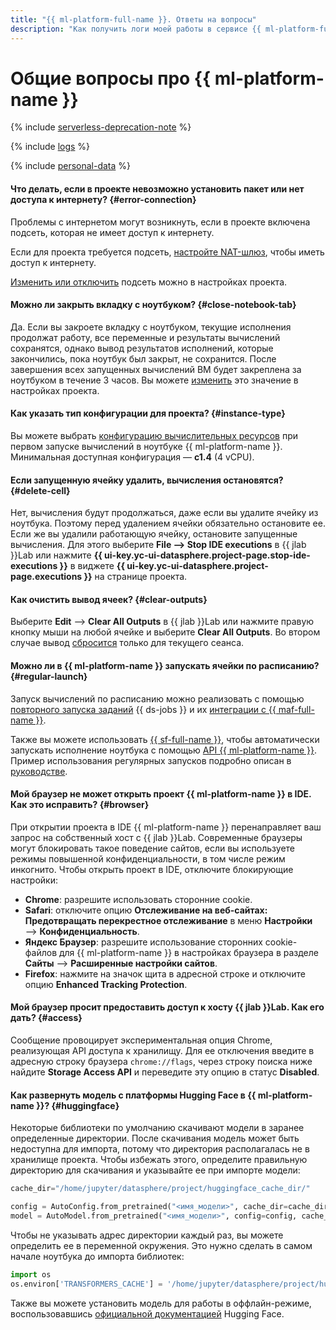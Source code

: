 ```yaml
---
title: "{{ ml-platform-full-name }}. Ответы на вопросы"
description: "Как получить логи моей работы в сервисе {{ ml-platform-full-name }}? Ответы на этот и другие вопросы в данной статье."
---
```


# Общие вопросы про {{ ml-platform-name }}

{% include [serverless-deprecation-note](../../_includes/datasphere/serverless-deprecation-note.md) %}

{% include [logs](../../_qa/logs.md) %}

{% include [personal-data](../../_qa/personal-data.md) %}

#### Что делать, если в проекте невозможно установить пакет или нет доступа к интернету? {#error-connection}

Проблемы с интернетом могут возникнуть, если в проекте включена подсеть, которая не имеет доступ к интернету. 

Если для проекта требуется подсеть, [настройте NAT-шлюз](../../vpc/operations/create-nat-gateway.md), чтобы иметь доступ к интернету.

[Изменить или отключить](../operations/projects/update.md) подсеть можно в настройках проекта.

#### Можно ли закрыть вкладку с ноутбуком? {#close-notebook-tab}

Да. Если вы закроете вкладку с ноутбуком, текущие исполнения продолжат работу, все переменные и результаты вычислений сохранятся, однако вывод результатов исполнений, которые закончились, пока ноутбук был закрыт, не сохранится.
После завершения всех запущенных вычислений ВМ будет закреплена за ноутбуком в течение 3 часов. Вы можете [изменить](../operations/projects/update.md) это значение в настройках проекта.

#### Как указать тип конфигурации для проекта? {#instance-type}

Вы можете выбрать [конфигурацию вычислительных ресурсов](../concepts/configurations.md) при первом запуске вычислений в ноутбуке {{ ml-platform-name }}. Минимальная доступная конфигурация — **c1.4** (4 vCPU).

#### Если запущенную ячейку удалить, вычисления остановятся? {#delete-cell}

Нет, вычисления будут продолжаться, даже если вы удалите ячейку из ноутбука. Поэтому перед удалением ячейки обязательно остановите ее. Если же вы удалили работающую ячейку, остановите запущенные вычисления. Для этого выберите **File ⟶ Stop IDE executions** в {{ jlab }}Lab или нажмите **{{ ui-key.yc-ui-datasphere.project-page.stop-ide-executions }}** в виджете **{{ ui-key.yc-ui-datasphere.project-page.executions }}** на странице проекта.

#### Как очистить вывод ячеек? {#clear-outputs}

Выберите **Edit** ⟶ **Clear All Outputs** в {{ jlab }}Lab или нажмите правую кнопку мыши на любой ячейке и выберите **Clear All Outputs**. Во втором случае вывод [сбросится](../operations/projects/clear-outputs.md) только для текущего сеанса.

#### Можно ли в {{ ml-platform-name }} запускать ячейки по расписанию? {#regular-launch}

Запуск вычислений по расписанию можно реализовать с помощью [повторного запуска заданий](../concepts/jobs/fork.md) {{ ds-jobs }} и их [интеграции с {{ maf-full-name }}](../concepts/jobs/airflow.md).

Также вы можете использовать [{{ sf-full-name }}](../../functions/concepts/trigger/timer.md), чтобы автоматически запускать исполнение ноутбука с помощью [API {{ ml-platform-name }}](../api-ref/overview.md). Пример использования регулярных запусков подробно описан в [руководстве](../tutorials/regular-launch.md).

#### Мой браузер не может открыть проект {{ ml-platform-name }} в IDE. Как это исправить? {#browser}

При открытии проекта в IDE {{ ml-platform-name }} перенаправляет ваш запрос на собственный хост с {{ jlab }}Lab. Современные браузеры могут блокировать такое поведение сайтов, если вы используете режимы повышенной конфиденциальности, в том числе режим инкогнито. Чтобы открыть проект в IDE, отключите блокирующие настройки:

* **Chrome**: разрешите использовать сторонние cookie.
* **Safari**: отключите опцию **Отслеживание на веб-сайтах: Предотвращать перекрестное отслеживание** в меню **Настройки** ⟶ **Конфиденциальность**.
* **Яндекс Браузер**: разрешите использование сторонних cookie-файлов для {{ ml-platform-name }} в настройках браузера в разделе **Сайты** ⟶ **Расширенные настройки сайтов**.
* **Firefox**: нажмите на значок щита в адресной строке и отключите опцию **Enhanced Tracking Protection**.

#### Мой браузер просит предоставить доступ к хосту {{ jlab }}Lab. Как его дать? {#access}

Сообщение провоцирует экспериментальная опция Chrome, реализующая API доступа к хранилищу. Для ее отключения введите в адресную строку браузера `chrome://flags`, через строку поиска ниже найдите **Storage Access API** и переведите эту опцию в статус **Disabled**.

#### Как развернуть модель с платформы Hugging Face в {{ ml-platform-name }}? {#huggingface}

Некоторые библиотеки по умолчанию скачивают модели в заранее определенные директории. После скачивания модель может быть недоступна для импорта, потому что директория располагалась не в хранилище проекта. Чтобы избежать этого, определите правильную директорию для скачивания и указывайте ее при импорте модели:

```python
cache_dir="/home/jupyter/datasphere/project/huggingface_cache_dir/"

config = AutoConfig.from_pretrained("<имя_модели>", cache_dir=cache_dir)
model = AutoModel.from_pretrained("<имя_модели>", config=config, cache_dir=cache_dir)
```

Чтобы не указывать адрес директории каждый раз, вы можете определить ее в переменной окружения. Это нужно сделать в самом начале ноутбука до импорта библиотек:

```python
import os
os.environ['TRANSFORMERS_CACHE'] = '/home/jupyter/datasphere/project/huggingface_cache_dir/'
```

Также вы можете установить модель для работы в оффлайн-режиме, воспользовавшись [официальной документацией](https://huggingface.co/docs/transformers/installation#fetch-models-and-tokenizers-to-use-offline) Hugging Face.